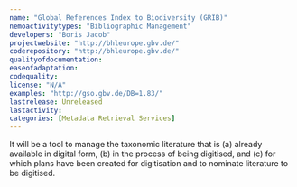 ```yaml
---
name: "Global References Index to Biodiversity (GRIB)"
nemoactivitytypes: "Bibliographic Management"
developers: "Boris Jacob"
projectwebsite: "http://bhleurope.gbv.de/"
coderepository: "http://bhleurope.gbv.de/"
qualityofdocumentation: 
easeofadaptation: 
codequality: 
license: "N/A"
examples: "http://gso.gbv.de/DB=1.83/"
lastrelease: Unreleased
lastactivity: 
categories: [Metadata Retrieval Services]
---
```

It will be a tool to manage the taxonomic literature that is (a) already available in digital form, (b) in the process of being digitised, and (c) for which plans have been created for digitisation and to nominate literature to be digitised.

